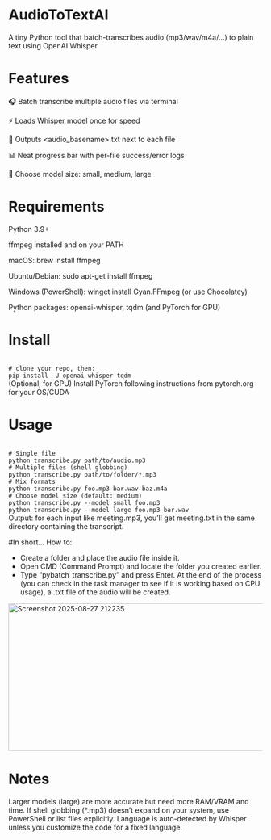 # AudioToTextAI
A tiny Python tool that batch-transcribes audio (mp3/wav/m4a/…) to plain text using OpenAI Whisper

# Features
🎧 Batch transcribe multiple audio files via terminal

⚡ Loads Whisper model once for speed

📄 Outputs <audio_basename>.txt next to each file

📊 Neat progress bar with per-file success/error logs

🔁 Choose model size: small, medium, large

# Requirements
Python 3.9+

ffmpeg installed and on your PATH

macOS: brew install ffmpeg

Ubuntu/Debian: sudo apt-get install ffmpeg

Windows (PowerShell): winget install Gyan.FFmpeg (or use Chocolatey)

Python packages: openai-whisper, tqdm (and PyTorch for GPU)

# Install
<code> 
# clone your repo, then:
pip install -U openai-whisper tqdm
</code>
(Optional, for GPU) Install PyTorch following instructions from pytorch.org for your OS/CUDA

# Usage
<code>
# Single file
python transcribe.py path/to/audio.mp3
# Multiple files (shell globbing)
python transcribe.py path/to/folder/*.mp3
# Mix formats
python transcribe.py foo.mp3 bar.wav baz.m4a
# Choose model size (default: medium)
python transcribe.py --model small foo.mp3
python transcribe.py --model large foo.mp3 bar.wav
</code>
Output: for each input like meeting.mp3, you’ll get meeting.txt in the same directory containing the transcript.

#In short... How to:
- Create a folder and place the audio file inside it.
- Open CMD (Command Prompt) and locate the folder you created earlier.
- Type “pybatch_transcribe.py” and press Enter.
At the end of the process (you can check in the task manager to see if it is working based on CPU usage), a .txt file of the audio will be created.
<img width="612" height="292" alt="Screenshot 2025-08-27 212235" src="https://github.com/user-attachments/assets/8defd3ec-4794-4271-b992-76ff661d5393" />


# Notes
Larger models (large) are more accurate but need more RAM/VRAM and time.
If shell globbing (*.mp3) doesn’t expand on your system, use PowerShell or list files explicitly.
Language is auto-detected by Whisper unless you customize the code for a fixed language.
